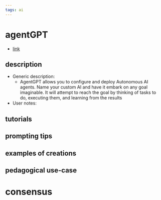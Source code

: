 ```yaml
---
tags: ai 
---
```



# agentGPT


* [link](https://agentgpt.reworkd.ai/)

## description
* Generic description: 
    * AgentGPT allows you to configure and deploy Autonomous AI agents. Name your custom AI and have it embark on any goal imaginable. It will attempt to reach the goal by thinking of tasks to do, executing them, and learning from the results
* User notes:

## tutorials

## prompting tips

## examples of creations 

## pedagogical use-case 

# consensus